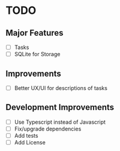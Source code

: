 # TODO
## Major Features
- [ ] Tasks
- [ ] SQLite for Storage

## Improvements
- [ ] Better UX/UI for descriptions of tasks

## Development Improvements
- [ ] Use Typescript instead of Javascript
- [ ] Fix/upgrade dependencies
- [ ] Add tests
- [ ] Add License